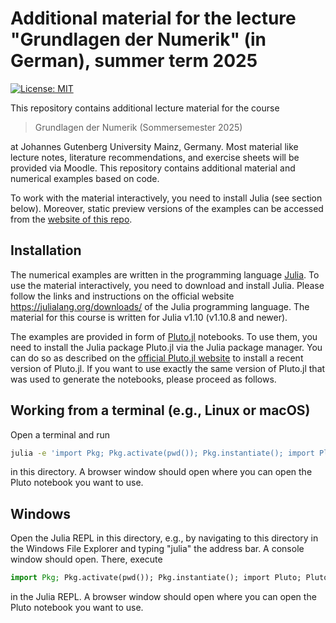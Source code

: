 # Additional material for the lecture "Grundlagen der Numerik" (in German), summer term 2025

[![License: MIT](https://img.shields.io/badge/License-MIT-success.svg)](https://opensource.org/licenses/MIT)

This repository contains additional lecture material for the course

> Grundlagen der Numerik (Sommersemester 2025)

at Johannes Gutenberg University Mainz, Germany. Most material like
lecture notes, literature recommendations, and exercise sheets will
be provided via Moodle. This repository contains additional material
and numerical examples based on code.

To work with the material interactively, you need to install Julia
(see section below). Moreover, static preview versions of the examples
can be accessed from the
[website of this repo](https://ranocha.de/2025_Num1/).


## Installation

The numerical examples are written in the programming language
[Julia](https://julialang.org). To use the material interactively,
you need to download and install Julia. Please follow the links and
instructions on the official website
https://julialang.org/downloads/
of the Julia programming language. The material for this course
is written for Julia v1.10 (v1.10.8 and newer).

The examples are provided in form of
[Pluto.jl](https://github.com/fonsp/Pluto.jl)
notebooks. To use them, you  need to install the Julia package
Pluto.jl via the Julia package manager. You can do so as described
on the [official Pluto.jl website](https://plutojl.org/) to install
a recent version of Pluto.jl. If you want to use exactly the same
version of Pluto.jl that was used to generate the notebooks, please
proceed as follows.

## Working from a terminal (e.g., Linux or macOS)

Open a terminal and run

```bash
julia -e 'import Pkg; Pkg.activate(pwd()); Pkg.instantiate(); import Pluto; Pluto.run()'
```

in this directory. A browser window should open where you can
open the Pluto notebook you want to use.

## Windows

Open the Julia REPL in this directory, e.g., by navigating to this directory
in the Windows File Explorer and typing "julia" the address bar. A console
window should open. There, execute

```julia
import Pkg; Pkg.activate(pwd()); Pkg.instantiate(); import Pluto; Pluto.run()
```

in the Julia REPL. A browser window should open where you can
open the Pluto notebook you want to use.
